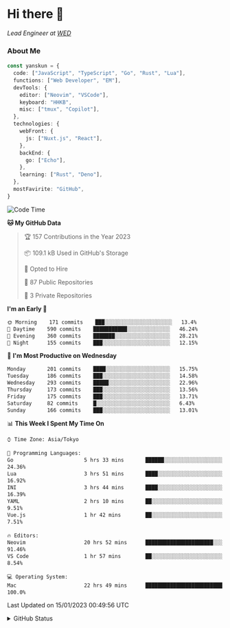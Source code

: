 # Hi there&nbsp;:wave:

_Lead Engineer at [WED](https://github.com/wedinc)_

### About Me

```ts
const yanskun = {
  code: ["JavaScript", "TypeScript", "Go", "Rust", "Lua"],
  functions: ["Web Developer", "EM"],
  devTools: {
    editor: ["Neovim", "VSCode"],
    keyboard: "HHKB",
    misc: ["tmux", "Copilot"],
  },
  technologies: {
    webFront: {
      js: ["Nuxt.js", "React"],
    },
    backEnd: {
      go: ["Echo"],
    },
    learning: ["Rust", "Deno"],
  },
  mostFavirite: "GitHub",
}
```

<!--START_SECTION:waka-->
![Code Time](http://img.shields.io/badge/Code%20Time-102%20hrs%2024%20mins-blue)

**🐱 My GitHub Data** 

> 🏆 157 Contributions in the Year 2023
 > 
> 📦 109.1 kB Used in GitHub's Storage 
 > 
> 💼 Opted to Hire
 > 
> 📜 87 Public Repositories 
 > 
> 🔑 3 Private Repositories  
 > 
**I'm an Early 🐤** 

```text
🌞 Morning    171 commits    ███░░░░░░░░░░░░░░░░░░░░░░   13.4% 
🌆 Daytime    590 commits    ███████████░░░░░░░░░░░░░░   46.24% 
🌃 Evening    360 commits    ███████░░░░░░░░░░░░░░░░░░   28.21% 
🌙 Night      155 commits    ███░░░░░░░░░░░░░░░░░░░░░░   12.15%

```
📅 **I'm Most Productive on Wednesday** 

```text
Monday       201 commits    ████░░░░░░░░░░░░░░░░░░░░░   15.75% 
Tuesday      186 commits    ███░░░░░░░░░░░░░░░░░░░░░░   14.58% 
Wednesday    293 commits    █████░░░░░░░░░░░░░░░░░░░░   22.96% 
Thursday     173 commits    ███░░░░░░░░░░░░░░░░░░░░░░   13.56% 
Friday       175 commits    ███░░░░░░░░░░░░░░░░░░░░░░   13.71% 
Saturday     82 commits     █░░░░░░░░░░░░░░░░░░░░░░░░   6.43% 
Sunday       166 commits    ███░░░░░░░░░░░░░░░░░░░░░░   13.01%

```


📊 **This Week I Spent My Time On** 

```text
⌚︎ Time Zone: Asia/Tokyo

💬 Programming Languages: 
Go                       5 hrs 33 mins       ██████░░░░░░░░░░░░░░░░░░░   24.36% 
Lua                      3 hrs 51 mins       ████░░░░░░░░░░░░░░░░░░░░░   16.92% 
INI                      3 hrs 44 mins       ████░░░░░░░░░░░░░░░░░░░░░   16.39% 
YAML                     2 hrs 10 mins       ██░░░░░░░░░░░░░░░░░░░░░░░   9.51% 
Vue.js                   1 hr 42 mins        ██░░░░░░░░░░░░░░░░░░░░░░░   7.51%

🔥 Editors: 
Neovim                   20 hrs 52 mins      ██████████████████████░░░   91.46% 
VS Code                  1 hr 57 mins        ██░░░░░░░░░░░░░░░░░░░░░░░   8.54%

💻 Operating System: 
Mac                      22 hrs 49 mins      █████████████████████████   100.0%

```


 Last Updated on 15/01/2023 00:49:56 UTC
<!--END_SECTION:waka-->

<details>
<summary>GitHub Status</summary>
<picture>
  <source media="(prefers-color-scheme: dark)" srcset="https://raw.githubusercontent.com/yanskun/yanskun/master/profile-summary-card-output/nord_dark/0-profile-details.svg">
 <img src="https://raw.githubusercontent.com/yanskun/yanskun/master/profile-summary-card-output/default/0-profile-details.svg">
</picture>
<br>
<picture>
  <source media="(prefers-color-scheme: dark)" srcset="https://raw.githubusercontent.com/yanskun/yanskun/master/profile-summary-card-output/nord_dark/1-repos-per-language.svg">
 <img src="https://raw.githubusercontent.com/yanskun/yanskun/master/profile-summary-card-output/default/1-repos-per-language.svg">
</picture>
<picture>
  <source media="(prefers-color-scheme: dark)" srcset="https://raw.githubusercontent.com/yanskun/yanskun/master/profile-summary-card-output/nord_dark/2-most-commit-language.svg">
 <img src="https://raw.githubusercontent.com/yanskun/yanskun/master/profile-summary-card-output/default/2-most-commit-language.svg">
</picture>
<br>
<picture>
  <source media="(prefers-color-scheme: dark)" srcset="https://raw.githubusercontent.com/yanskun/yanskun/master/profile-summary-card-output/nord_dark/3-stats.svg">
 <img src="https://raw.githubusercontent.com/yanskun/yanskun/master/profile-summary-card-output/default/3-stats.svg">
</picture>
<picture>
  <source media="(prefers-color-scheme: dark)" srcset="https://raw.githubusercontent.com/yanskun/yanskun/master/profile-summary-card-output/nord_dark/4-productive-time.svg">
 <img src="https://raw.githubusercontent.com/yanskun/yanskun/master/profile-summary-card-output/default/4-productive-time.svg">
</picture>
</details>
